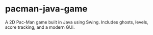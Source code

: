 # pacman-java-game
A 2D Pac-Man game built in Java using Swing. Includes ghosts, levels, score tracking, and a modern GUI.
